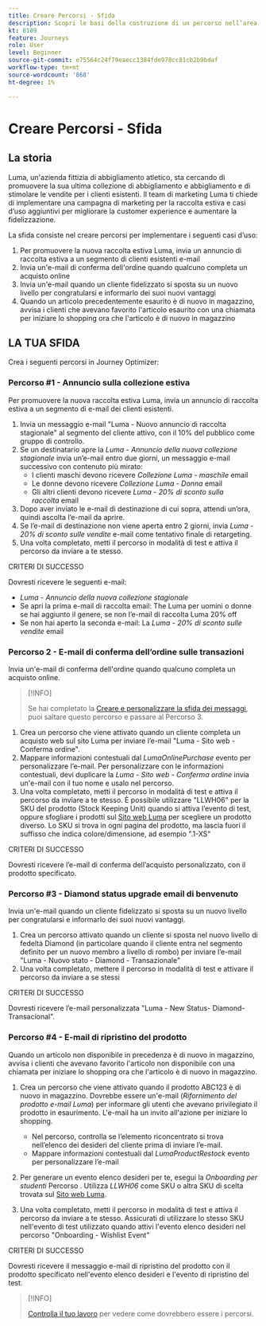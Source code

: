 ```yaml
---
title: Creare Percorsi - Sfida
description: Scopri le basi della costruzione di un percorso nell’area di lavoro del percorso.
kt: 8109
feature: Journeys
role: User
level: Beginner
source-git-commit: e75564c24f79eaecc1384fde978cc81cb2b9bdaf
workflow-type: tm+mt
source-wordcount: '868'
ht-degree: 1%

---
```



# Creare Percorsi - Sfida

## La storia

Luma, un&#39;azienda fittizia di abbigliamento atletico, sta cercando di promuovere la sua ultima collezione di abbigliamento e abbigliamento e di stimolare le vendite per i clienti esistenti. Il team di marketing Luma ti chiede di implementare una campagna di marketing per la raccolta estiva e casi d’uso aggiuntivi per migliorare la customer experience e aumentare la fidelizzazione.

La sfida consiste nel creare percorsi per implementare i seguenti casi d’uso:

1. Per promuovere la nuova raccolta estiva Luma, invia un annuncio di raccolta estiva a un segmento di clienti esistenti e-mail
2. Invia un&#39;e-mail di conferma dell&#39;ordine quando qualcuno completa un acquisto online
3. Invia un&#39;e-mail quando un cliente fidelizzato si sposta su un nuovo livello per congratularsi e informarlo dei suoi nuovi vantaggi
4. Quando un articolo precedentemente esaurito è di nuovo in magazzino, avvisa i clienti che avevano favorito l&#39;articolo esaurito con una chiamata per iniziare lo shopping ora che l&#39;articolo è di nuovo in magazzino

## LA TUA SFIDA

Crea i seguenti percorsi in Journey Optimizer:

### **Percorso #1 - Annuncio sulla collezione estiva**

Per promuovere la nuova raccolta estiva Luma, invia un annuncio di raccolta estiva a un segmento di e-mail dei clienti esistenti.

1. Invia un messaggio e-mail &quot;Luma - Nuovo annuncio di raccolta stagionale&quot; al segmento del cliente attivo, con il 10% del pubblico come gruppo di controllo.
2. Se un destinatario apre la *Luma - Annuncio della nuova collezione stagionale* invia un’e-mail entro due giorni, un messaggio e-mail successivo con contenuto più mirato:
   * I clienti maschi devono ricevere *Collezione Luma - maschile* email
   * Le donne devono ricevere *Collezione Luma - Donna* email
   * Gli altri clienti devono ricevere *Luma - 20% di sconto sulla raccolta* email
3. Dopo aver inviato le e-mail di destinazione di cui sopra, attendi un’ora, quindi ascolta l’e-mail da aprire.
4. Se l’e-mail di destinazione non viene aperta entro 2 giorni, invia *Luma - 20% di sconto sulle vendite* e-mail come tentativo finale di retargeting.
5. Una volta completato, metti il percorso in modalità di test e attiva il percorso da inviare a te stesso.

CRITERI DI SUCCESSO

Dovresti ricevere le seguenti e-mail:

* *Luma - Annuncio della nuova collezione stagionale*
* Se apri la prima e-mail di raccolta email: The Luma per uomini o donne se hai aggiunto il genere, se non l’e-mail di raccolta Luma 20% off
* Se non hai aperto la seconda e-mail: La *Luma - 20% di sconto sulle vendite* email

### **Percorso 2 - E-mail di conferma dell’ordine sulle transazioni**

Invia un&#39;e-mail di conferma dell&#39;ordine quando qualcuno completa un acquisto online.

>[!INFO]
>
>Se hai completato la [Creare e personalizzare la sfida dei messaggi](/help/challenges/create-and-personalize-emails-challenge.md), puoi saltare questo percorso e passare al Percorso 3.

1. Crea un percorso che viene attivato quando un cliente completa un acquisto web sul sito Luma per inviare l’e-mail &quot;Luma - Sito web - Conferma ordine&quot;.
2. Mappare informazioni contestuali dal *LumaOnlinePurchase* evento per personalizzare l’e-mail. Per personalizzare con le informazioni contestuali, devi duplicare la *Luma - Sito web - Conferma ordine* invia un&#39;e-mail con il tuo nome e usalo nel percorso.
3. Una volta completato, metti il percorso in modalità di test e attiva il percorso da inviare a te stesso. È possibile utilizzare &quot;LLWH06&quot; per la SKU del prodotto (Stock Keeping Unit) quando si attiva l’evento di test, oppure sfogliare i prodotti sul [Sito web Luma](https://publish1034.adobedemo.com/content/luma/us/en.html) per scegliere un prodotto diverso. Lo SKU si trova in ogni pagina del prodotto, ma lascia fuori il suffisso che indica colore/dimensione, ad esempio &quot;.1-XS&quot;

CRITERI DI SUCCESSO

Dovresti ricevere l’e-mail di conferma dell’acquisto personalizzato, con il prodotto specificato.

### **Percorso #3 - Diamond status upgrade email di benvenuto**

Invia un&#39;e-mail quando un cliente fidelizzato si sposta su un nuovo livello per congratularsi e informarlo dei suoi nuovi vantaggi.

1. Crea un percorso attivato quando un cliente si sposta nel nuovo livello di fedeltà Diamond (in particolare quando il cliente entra nel segmento definito per un nuovo membro a livello di rombo) per inviare l’e-mail &quot;Luma - Nuovo stato - Diamond - Transazionale&quot;
2. Una volta completato, mettere il percorso in modalità di test e attivare il percorso da inviare a se stessi  

CRITERI DI SUCCESSO

Dovresti ricevere l’e-mail personalizzata &quot;Luma - New Status- Diamond-Transacional&quot;.

### **Percorso #4 - E-mail di ripristino del prodotto**

Quando un articolo non disponibile in precedenza è di nuovo in magazzino, avvisa i clienti che avevano favorito l&#39;articolo non disponibile con una chiamata per iniziare lo shopping ora che l&#39;articolo è di nuovo in magazzino.

1. Crea un percorso che viene attivato quando il prodotto ABC123 è di nuovo in magazzino. Dovrebbe essere un&#39;e-mail (*Rifornimento del prodotto e-mail Luma*) per informare gli utenti che avevano privilegiato il prodotto in esaurimento. L&#39;e-mail ha un invito all&#39;azione per iniziare lo shopping.

   * Nel percorso, controlla se l’elemento riconcentrato si trova nell’elenco dei desideri del cliente prima di inviare l’e-mail.
   * Mappare informazioni contestuali dal *LumaProductRestock* evento per personalizzare l’e-mail

2. Per generare un evento elenco desideri per te, esegui la *Onboarding per studenti* Percorso . Utilizza *LLWH06* come SKU o altra SKU di scelta trovata sul [Sito web Luma](https://publish1034.adobedemo.com/content/luma/us/en.html).

3. Una volta completato, metti il percorso in modalità di test e attiva il percorso da inviare a te stesso. Assicurati di utilizzare lo stesso SKU nell&#39;evento di test utilizzato quando attivi l&#39;evento elenco desideri nel percorso &quot;Onboarding - Wishlist Event&quot;

CRITERI DI SUCCESSO

Dovresti ricevere il messaggio e-mail di ripristino del prodotto con il prodotto specificato nell&#39;evento elenco desideri e l&#39;evento di ripristino del test.

>[!INFO]
>
>[Controlla il tuo lavoro](/help/challenges/check-your-work/create-journeys.md) per vedere come dovrebbero essere i percorsi.
